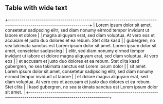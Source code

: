 ## Table with wide text

+-----------------------------------------------------------------------------------------------------------------------+
| Lorem ipsum dolor sit amet, consetetur sadipscing elitr, sed diam nonumy eirmod tempor invidunt ut labore et dolore   |
| magna aliquyam erat, sed diam voluptua. At vero eos et accusam et justo duo dolores et ea rebum. Stet clita kasd      |
| gubergren, no sea takimata sanctus est Lorem ipsum dolor sit amet. Lorem ipsum dolor sit amet, consetetur sadipscing  |
| elitr, sed diam nonumy eirmod tempor invidunt ut labore et dolore magna aliquyam erat, sed diam voluptua. At vero eos |
| et accusam et justo duo dolores et ea rebum. Stet clita kasd gubergren, no sea takimata sanctus est Lorem ipsum dolor |
| sit amet. Lorem ipsum dolor sit amet, consetetur sadipscing elitr, sed diam nonumy eirmod tempor invidunt ut labore   |
| et dolore magna aliquyam erat, sed diam voluptua. At vero eos et accusam et justo duo dolores et ea rebum. Stet clita |
| kasd gubergren, no sea takimata sanctus est Lorem ipsum dolor sit amet.                                               |
+-----------------------------------------------------------------------------------------------------------------------+
